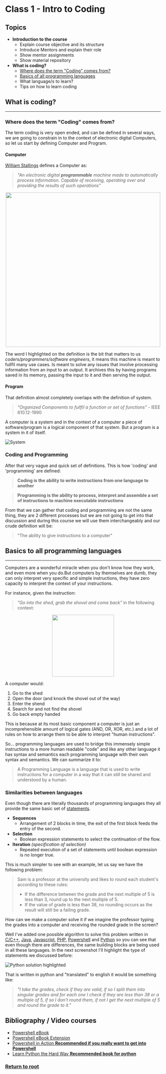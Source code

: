 # Class 1 - Intro to Coding

## **Topics**

- **Introduction to the course**
    - Explain course objective and its structure
    - Introduce Mentors and explain their role
    - Show mentor assignments
    - Show material repository
- **What is coding?**
    - [Where does the term "Coding" comes from?](#where-does-the-term-"coding"-comes-from)
    - [Basics of all programming languages](#basics-to-all-programming-languages)
    - What language/s to learn?
    - Tips on how to learn coding

## What is coding?
-----------------

### Where does the term "Coding" comes from?

The term coding is very open ended, and can be defined in several ways, we are going to constrain in to the context of electronic digital Computers, so let us start by defining Computer and Program.

#### **Computer**
[William Stallings](https://en.wikipedia.org/wiki/William_Stallings) defines a Computer as:
> *"An electronic digital **programmable** machine made to automatically process
information. Capable of receiving, operating over and providing the results of such operations"*

<p align="center">
    <img src="images/Von-Neumann_machine.jpg" width="500"/>
</p>

The word I highlighted on the definition is the bit that matters to us *coders/programmers/software engineers*,
it means this machine is meant to fullfil many use cases. Is meant to solve any issues that involve processing information from an input to an output.
It archives this by having programs saved in its memory, passing the input to it and then serving the output.

#### **Program**
That definition almost completely overlaps with the definition of system.
> *"Organized Components to fullfil a function or set of functions"* - IEEE 610.12-1990

A computer is a system and in the context of a computer a piece of software/program is a logical component of that system. But a program is a system in it of itself.

![System](/classes//class-1//images/system_definition.png)

### **Coding and Programming**
After that very vague and quick set of definitions. This is how 'coding' and 'programming' are defined:

>**Coding is the ability to write instructions from one language to another**

>**Programming is the ability to process, interpret and assemble a set of instructions to machine executable instructions**

From that we can gather that coding and programming are not the same thing,
they are 2 different processes but we are not going to get into that discussion and during this course we will
use them interchangeably and our crude definition will be:

> "The ability to give instructions to a computer"

## Basics to all programming languages
--------------------------------------

Computers are a wonderful miracle when you don't know how they work, and even more when you do.But computers by
themselves are dumb, they can only interpret very specific and simple instructions, they have zero capacity to
interpret the context of your instructions.

For instance, given the instruction:
> _"Go into the shed, grab the shovel and come back"_ in the following context:

<p align="center">
    <img src="images/shovel_shed.png" width="200"/>
</p>

A computer would:
1. Go to the shed
2. Open the door (and knock the shovel out of the way)
3. Enter the shend
4. Search for and not find the shovel
5. Go back empty handed

This is because at its most basic component a computer is just an incomprehensible amount of logical gates (AND, OR, XOR, etc.) and a lot of rules on how to arrange them to be able to interpret "human instructions".

So... programming languages are used to bridge this immensely simple instructions to a more human readable "code" and like any other language it has syntax and semantics each programming language with their own syntax and semantics. We can summarize it to:

> A Programming Language is a language that is used to write instructions for a computer in a way that it can still be shared and understood by a human.

### **Similarities between languages**

Even though there are literally thousands of programming languages they all provide the same basic set of
[statements](https://en.wikipedia.org/wiki/Statement_(computer_science)).

- **Sequences**
    - Arrangement of 2 blocks in time, the exit of the first block feeds the entry of the second.
- **Selection**
    - Boolean expression statements to select the continuation of the flow.
- **Iteration** *(specification of selection)*
    - Repeated execution of a set of statements until boolean expression is no longer true.

This is much simpler to see with an example, let us say we have the following problem:

>Sam is a professor at the university and likes to round each student's according to these rules:
>   - If the difference between the grade and the next multiple of 5 is less than 3, round up to the next multiple of 5.
>   - If the value of grade is less than 38, no rounding occurs as the result will still be a failing grade. 

How can we make a computer solve it if we imagine the professor typing the grades into a computer and receiving the rounded grade in the screen?

Well I've added one possible algorithm to solve this problem written in [C/C++](/classes//class-1//code/C%20-%20C%2B%2B/StudentsGrader.cpp), [Java](/classes//class-1//code//java/StudentsGrader.java), [Javascript](/classes//class-1//code//javascript/students-grade.js), [PHP](/classes//class-1//code//php//grades-rounder.php), [Powershell](/classes//class-1//code/powershell/round-grades.ps1) and [Python](/classes/class-1/code/python/grades-rounder.py) so you can see that even though there are differences, the same building blocks are being used in all these languages. In the next screenshot I'll highlight the type of statements we discussed before:

![Python solution highlighted](/classes/class-1/images/python_highlighted.png)

That is written in python and "translated" to english it would be something like:

> _"I take the grades, check if they are valid, if so I split them into singular grades and for each one I check if they are less than 38 or a multiple of 5, if so I don't round them, if not I get the next multiple of 5 and round the grade to it."_


## Bibliography / Video courses
- [Powershell eBook](/classes/class-1/bibliography/Powershell%20Course.pdf)
- [Powershell eBook Extension](/classes/class-1/bibliography/Powershell%20Course%20-%20Class%202.pdf)
- [Powershell in Action **Recommended if you really want to get into Powershell**](/general_bibliography/Windows_PowerShell_in_Action_Third_Edit.pdf)
- [Learn Python the Hard Way **Recommended book for python**](/general_bibliography/LPTHW.pdf)

### [Return to root](/README.md)
